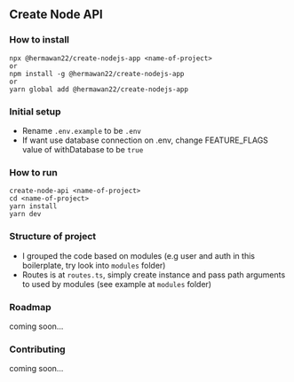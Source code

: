 ## Create Node API

### How to install
```
npx @hermawan22/create-nodejs-app <name-of-project>
or
npm install -g @hermawan22/create-nodejs-app
or
yarn global add @hermawan22/create-nodejs-app
```

### Initial setup
- Rename `.env.example` to be `.env`
- If want use database connection on .env, change FEATURE_FLAGS value of withDatabase to be `true`

### How to run

```
create-node-api <name-of-project>
cd <name-of-project>
yarn install
yarn dev
```

### Structure of project
- I grouped the code based on modules (e.g user and auth in this boilerplate, try look into `modules` folder)
- Routes is at `routes.ts`, simply create instance and pass path arguments to used by modules (see example at `modules` folder)

### Roadmap
coming soon...

### Contributing
coming soon...